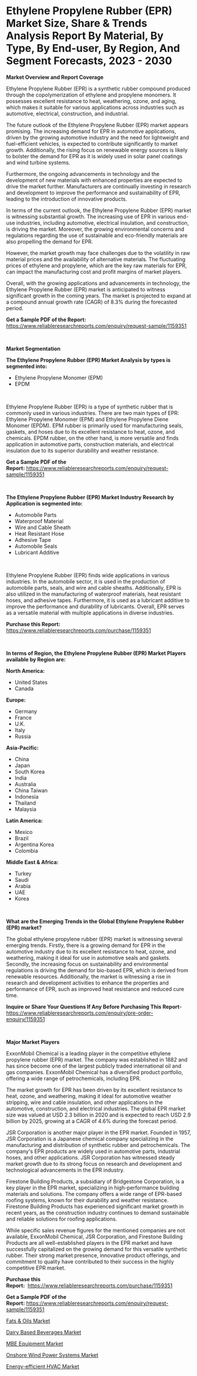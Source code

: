 <p><h1>Ethylene Propylene Rubber (EPR) Market Size, Share & Trends Analysis Report By Material, By Type, By End-user, By Region, And Segment Forecasts, 2023 - 2030</h1></p><p><strong>Market Overview and Report Coverage</strong></p>
<p><p>Ethylene Propylene Rubber (EPR) is a synthetic rubber compound produced through the copolymerization of ethylene and propylene monomers. It possesses excellent resistance to heat, weathering, ozone, and aging, which makes it suitable for various applications across industries such as automotive, electrical, construction, and industrial.</p><p>The future outlook of the Ethylene Propylene Rubber (EPR) market appears promising. The increasing demand for EPR in automotive applications, driven by the growing automotive industry and the need for lightweight and fuel-efficient vehicles, is expected to contribute significantly to market growth. Additionally, the rising focus on renewable energy sources is likely to bolster the demand for EPR as it is widely used in solar panel coatings and wind turbine systems.</p><p>Furthermore, the ongoing advancements in technology and the development of new materials with enhanced properties are expected to drive the market further. Manufacturers are continually investing in research and development to improve the performance and sustainability of EPR, leading to the introduction of innovative products.</p><p>In terms of the current outlook, the Ethylene Propylene Rubber (EPR) market is witnessing substantial growth. The increasing use of EPR in various end-use industries, including automotive, electrical insulation, and construction, is driving the market. Moreover, the growing environmental concerns and regulations regarding the use of sustainable and eco-friendly materials are also propelling the demand for EPR.</p><p>However, the market growth may face challenges due to the volatility in raw material prices and the availability of alternative materials. The fluctuating prices of ethylene and propylene, which are the key raw materials for EPR, can impact the manufacturing cost and profit margins of market players.</p><p>Overall, with the growing applications and advancements in technology, the Ethylene Propylene Rubber (EPR) market is anticipated to witness significant growth in the coming years. The market is projected to expand at a compound annual growth rate (CAGR) of 8.3% during the forecasted period.</p></p>
<p><strong>Get a Sample PDF of the Report:</strong> <a href="https://www.reliableresearchreports.com/enquiry/request-sample/1159351">https://www.reliableresearchreports.com/enquiry/request-sample/1159351</a></p>
<p>&nbsp;</p>
<p><strong>Market Segmentation</strong></p>
<p><strong>The Ethylene Propylene Rubber (EPR) Market Analysis by types is segmented into:</strong></p>
<p><ul><li>Ethylene Propylene Monomer (EPM)</li><li>EPDM</li></ul></p>
<p>&nbsp;</p>
<p><p>Ethylene Propylene Rubber (EPR) is a type of synthetic rubber that is commonly used in various industries. There are two main types of EPR: Ethylene Propylene Monomer (EPM) and Ethylene Propylene Diene Monomer (EPDM). EPM rubber is primarily used for manufacturing seals, gaskets, and hoses due to its excellent resistance to heat, ozone, and chemicals. EPDM rubber, on the other hand, is more versatile and finds application in automotive parts, construction materials, and electrical insulation due to its superior durability and weather resistance.</p></p>
<p><strong>Get a Sample PDF of the Report:</strong>&nbsp;<a href="https://www.reliableresearchreports.com/enquiry/request-sample/1159351">https://www.reliableresearchreports.com/enquiry/request-sample/1159351</a></p>
<p>&nbsp;</p>
<p><strong>The Ethylene Propylene Rubber (EPR) Market Industry Research by Application is segmented into:</strong></p>
<p><ul><li>Automobile Parts</li><li>Waterproof Material</li><li>Wire and Cable Sheath</li><li>Heat Resistant Hose</li><li>Adhesive Tape</li><li>Automobile Seals</li><li>Lubricant Additive</li></ul></p>
<p>&nbsp;</p>
<p><p>Ethylene Propylene Rubber (EPR) finds wide applications in various industries. In the automobile sector, it is used in the production of automobile parts, seals, and wire and cable sheaths. Additionally, EPR is also utilized in the manufacturing of waterproof materials, heat resistant hoses, and adhesive tapes. Furthermore, it is used as a lubricant additive to improve the performance and durability of lubricants. Overall, EPR serves as a versatile material with multiple applications in diverse industries.</p></p>
<p><strong>Purchase this Report:</strong>&nbsp; <a href="https://www.reliableresearchreports.com/purchase/1159351">https://www.reliableresearchreports.com/purchase/1159351</a></p>
<p>&nbsp;</p>
<p><strong>In terms of Region, the Ethylene Propylene Rubber (EPR) Market Players available by Region are:</strong></p>
<p>
    <p> <strong> North America: </strong>
        <ul>
            <li>United States</li>
            <li>Canada</li>
        </ul>
        </p> 
    <p> <strong> Europe: </strong>
        <ul>
            <li>Germany</li>
            <li>France</li>
            <li>U.K.</li>
            <li>Italy</li>
            <li>Russia</li>
        </ul>
        </p> 
    <p> <strong> Asia-Pacific: </strong>
        <ul>
            <li>China</li>
            <li>Japan</li>
            <li>South Korea</li>
            <li>India</li>
            <li>Australia</li>
            <li>China Taiwan</li>
            <li>Indonesia</li>
            <li>Thailand</li>
            <li>Malaysia</li>
        </ul>
        </p> 
    <p> <strong> Latin America: </strong>
        <ul>
            <li>Mexico</li>
            <li>Brazil</li>
            <li>Argentina Korea</li>
            <li>Colombia</li>
        </ul>
        </p> 
    <p> <strong> Middle East & Africa: </strong>
        <ul>
            <li>Turkey</li>
            <li>Saudi</li>
            <li>Arabia</li>
            <li>UAE</li>
            <li>Korea</li>
        </ul>
    </p>
    </p>
<p>&nbsp;</p>
<p><strong>What are the Emerging Trends in the Global Ethylene Propylene Rubber (EPR) market?</strong></p>
<p><p>The global ethylene propylene rubber (EPR) market is witnessing several emerging trends. Firstly, there is a growing demand for EPR in the automotive industry due to its excellent resistance to heat, ozone, and weathering, making it ideal for use in automotive seals and gaskets. Secondly, the increasing focus on sustainability and environmental regulations is driving the demand for bio-based EPR, which is derived from renewable resources. Additionally, the market is witnessing a rise in research and development activities to enhance the properties and performance of EPR, such as improved heat resistance and reduced cure time.</p></p>
<p><strong>Inquire or Share Your Questions If Any Before Purchasing This Report</strong>- <a href="https://www.reliableresearchreports.com/enquiry/pre-order-enquiry/1159351">https://www.reliableresearchreports.com/enquiry/pre-order-enquiry/1159351</a></p>
<p>&nbsp;</p>
<p><strong>Major Market Players</strong></p>
<p><p>ExxonMobil Chemical is a leading player in the competitive ethylene propylene rubber (EPR) market. The company was established in 1882 and has since become one of the largest publicly traded international oil and gas companies. ExxonMobil Chemical has a diversified product portfolio, offering a wide range of petrochemicals, including EPR.</p><p>The market growth for EPR has been driven by its excellent resistance to heat, ozone, and weathering, making it ideal for automotive weather stripping, wire and cable insulation, and other applications in the automotive, construction, and electrical industries. The global EPR market size was valued at USD 2.3 billion in 2020 and is expected to reach USD 2.9 billion by 2025, growing at a CAGR of 4.6% during the forecast period.</p><p>JSR Corporation is another major player in the EPR market. Founded in 1957, JSR Corporation is a Japanese chemical company specializing in the manufacturing and distribution of synthetic rubber and petrochemicals. The company's EPR products are widely used in automotive parts, industrial hoses, and other applications. JSR Corporation has witnessed steady market growth due to its strong focus on research and development and technological advancements in the EPR industry.</p><p>Firestone Building Products, a subsidiary of Bridgestone Corporation, is a key player in the EPR market, specializing in high-performance building materials and solutions. The company offers a wide range of EPR-based roofing systems, known for their durability and weather resistance. Firestone Building Products has experienced significant market growth in recent years, as the construction industry continues to demand sustainable and reliable solutions for roofing applications.</p><p>While specific sales revenue figures for the mentioned companies are not available, ExxonMobil Chemical, JSR Corporation, and Firestone Building Products are all well-established players in the EPR market and have successfully capitalized on the growing demand for this versatile synthetic rubber. Their strong market presence, innovative product offerings, and commitment to quality have contributed to their success in the highly competitive EPR market.</p></p>
<p><strong>Purchase this Report:</strong>&nbsp;&nbsp;<a href="https://www.reliableresearchreports.com/purchase/1159351">https://www.reliableresearchreports.com/purchase/1159351</a></p>
<p></p>
<p><strong>Get a Sample PDF of the Report:</strong>&nbsp;<a href="https://www.reliableresearchreports.com/enquiry/request-sample/1159351">https://www.reliableresearchreports.com/enquiry/request-sample/1159351</a></p>
<p><p><a href="https://www.linkedin.com/pulse/fats-amp-oils-market-share-new-trends-analysis-report-xjwzc/">Fats & Oils Market</a></p><p><a href="https://www.linkedin.com/pulse/dairy-based-beverages-market-size-share-global-analysis-f5qkc/">Dairy Based Beverages Market</a></p><p><a href="https://medium.com/@magaliortiz1955/mbe-equipment-market-size-growth-forecast-2023-2030-e91bf485da92">MBE Equipment Market</a></p><p><a href="https://medium.com/@linabernier/onshore-wind-power-systems-market-size-growth-forecast-2023-2030-03db99996b5d">Onshore Wind Power Systems Market</a></p><p><a href="https://github.com/BryceTownsendr/Market-Research-Report-List-1/blob/main/energy-efficient-hvac-market.md">Energy-efficient HVAC Market</a></p></p>